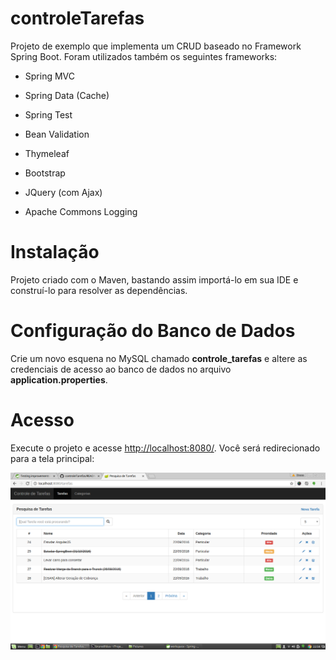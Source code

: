 # controleTarefas

Projeto de exemplo que implementa um CRUD baseado no Framework Spring Boot. Foram utilizados também os seguintes frameworks:

- Spring MVC

- Spring Data (Cache)

- Spring Test

- Bean Validation

- Thymeleaf 

- Bootstrap

- JQuery (com Ajax)

- Apache Commons Logging

# Instalação

Projeto criado com o Maven, bastando assim importá-lo em sua IDE e construí-lo para resolver as dependências.

# Configuração do Banco de Dados

Crie um novo esquena no MySQL chamado **controle_tarefas** e altere as credenciais de acesso ao banco de dados no arquivo **application.properties**.

# Acesso

Execute o projeto e acesse [http://localhost:8080/](http://localhost:8080/). Você será redirecionado para a tela principal:

![Home](https://github.com/brunoleonardo/controleTarefas/blob/master/Home.png)

 

